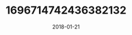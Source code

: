 ---
title: "1696714742436382132"
image: "2018-01-21 08.36.20 1696714742436382132_46248401"
date: "2018-01-21"
type: "photo"
---